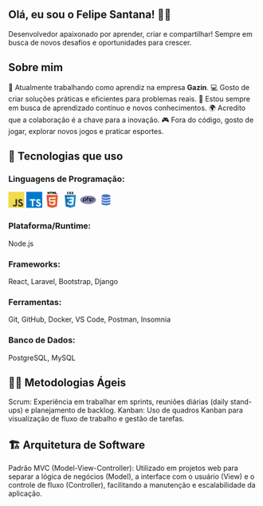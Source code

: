 <style>
  .arredondar{
  border-radius: 10px;
}
</style>

<h2>
Olá, eu sou o Felipe Santana! 👨‍💻
</h2>

Desenvolvedor apaixonado por aprender, criar e compartilhar! Sempre em busca de novos desafios e oportunidades para crescer.

<h2>Sobre mim</h2>
🚀 Atualmente trabalhando como aprendiz na empresa <b>Gazin</b>.
💻 Gosto de criar soluções práticas e eficientes para problemas reais.
🧠 Estou sempre em busca de aprendizado contínuo e novos conhecimentos.
🌍 Acredito que a colaboração é a chave para a inovação.
🎮 Fora do código, gosto de jogar, explorar novos jogos e praticar esportes.

<h2>🚀 Tecnologias que uso</h2>
<p>
  <h3>Linguagens de Programação:</h3>
  <code><img height="32" src="https://raw.githubusercontent.com/github/explore/80688e429a7d4ef2fca1e82350fe8e3517d3494d/topics/javascript/javascript.png" alt="Javascript"/></code>
  <code><img height="32" src="https://raw.githubusercontent.com/github/explore/80688e429a7d4ef2fca1e82350fe8e3517d3494d/topics/typescript/typescript.png" alt="Typescript"/></code>
  <code><img height="32" src="https://raw.githubusercontent.com/github/explore/80688e429a7d4ef2fca1e82350fe8e3517d3494d/topics/html/html.png" alt="HTML5"/></code>
  <code><img height="32" src="https://raw.githubusercontent.com/github/explore/80688e429a7d4ef2fca1e82350fe8e3517d3494d/topics/css/css.png" alt="CSS"/></code>
  <code><img height="32" src="https://raw.githubusercontent.com/github/explore/80688e429a7d4ef2fca1e82350fe8e3517d3494d/topics/php/php.png" alt="PHP"/></code>
  <code><img height="32" src="https://raw.githubusercontent.com/github/explore/80688e429a7d4ef2fca1e82350fe8e3517d3494d/topics/sql/sql.png" alt="SQL" class="arredondar" /></code>
</p>
<h3>Plataforma/Runtime:</h3>Node.js
<h3>Frameworks:</h3> React, Laravel, Bootstrap, Django
<h3>Ferramentas:</h3> Git, GitHub, Docker, VS Code, Postman, Insomnia
<h3>Banco de Dados:</h3> PostgreSQL, MySQL

<h2>🧑‍💻 Metodologias Ágeis</h2>

Scrum: Experiência em trabalhar em sprints, reuniões diárias (daily stand-ups) e planejamento de backlog.
Kanban: Uso de quadros Kanban para visualização de fluxo de trabalho e gestão de tarefas.

<h2>🏗️ Arquitetura de Software</h2>

Padrão MVC (Model-View-Controller): Utilizado em projetos web para separar a lógica de negócios (Model), a interface com o usuário (View) e o controle de fluxo (Controller), facilitando a manutenção e escalabilidade da aplicação.

